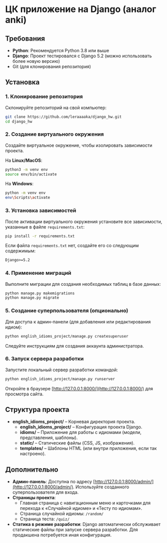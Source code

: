 # ЦК приложение на Django (аналог anki)

## Требования

- **Python**: Рекомендуется Python 3.8 или выше
- **Django**: Проект тестировался с Django 5.2 (можно использовать более новую версию)
- Git (для клонирования репозитория)

## Установка

### 1. Клонирование репозитория

Склонируйте репозиторий на свой компьютер:

```bash
git clone https://github.com/leraaaaka/django_hw.git
cd django_hw
```

### 2. Создание виртуального окружения

Создайте виртуальное окружение, чтобы изолировать зависимости проекта.

На **Linux/MacOS**:
```bash
python3 -m venv env
source env/bin/activate
```

На **Windows**:
```bash
python -m venv env
env\Scripts\activate
```

### 3. Установка зависимостей

После активации виртуального окружения установите все зависимости, указанные в файле `requirements.txt`:

```bash
pip install -r requirements.txt
```

Если файла `requirements.txt` нет, создайте его со следующим содержимым:

```txt
Django>=5.2
```

### 4. Применение миграций

Выполните миграции для создания необходимых таблиц в базе данных:

```bash
python manage.py makemigrations
python manage.py migrate
```

### 5. Создание суперпользователя (опционально)

Для доступа к админ-панели (для добавления или редактирования идиом):

```bash
python english_idioms_project/manage.py createsuperuser
```

Следуйте инструкциям для создания аккаунта администратора.

### 6. Запуск сервера разработки

Запустите локальный сервер разработки командой:

```bash
python english_idioms_project/manage.py runserver  
```

Откройте в браузере [http://127.0.0.1:8000/](http://127.0.0.1:8000/) для просмотра сайта.

## Структура проекта

- **english_idioms_project/** – Корневая директория проекта.
  - **english_idioms_project/** – Конфигурация проекта Django.
  - **idioms/** – Приложение для работы с идиомами (модели, представления, шаблоны).
  - **static/** – Статические файлы (CSS, JS, изображения).
  - **templates/** – Шаблоны HTML (или внутри приложения, если так настроено).

## Дополнительно

- **Админ-панель**: Доступна по адресу [http://127.0.0.1:8000/admin/](http://127.0.0.1:8000/admin/). Используйте созданного суперпользователя для входа.
- **Страницы проекта**:
  - Главная страница с навигационным меню и карточками для перехода к «Случайной идиоме» и «Тесту по идиомам».
  - Страница случайной идиомы: `/random/`
  - Страница теста: `/quiz/`
- **Статика в режиме разработки**: Django автоматически обслуживает статические файлы при запуске сервера разработки. Для продакшена потребуется иная конфигурация.
